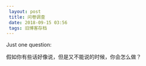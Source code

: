 ```yaml
---
 layout: post
 title: 问卷调查
 date: 2018-09-15 03:56
 tags: 旧博客存档
---
```

Just one question:

假如你有些话好像说，但是又不能说的时候，你会怎么做？

